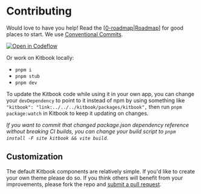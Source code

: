# Contributing

Would love to have you help! Read the [[0-roadmap|Roadmap]] for good places to start. We use [Conventional Commits](https://www.conventionalcommits.org/en/v1.0.0/).

[![Open in Codeflow](https://developer.stackblitz.com/img/open_in_codeflow.svg)](https:///pr.new/jacob-8/kitbook)

Or work on Kitbook locally:

- `pnpm i`
- `pnpm stub`
- `pnpm dev`

To update the Kitbook code while using it in your own app, you can change your `devDependency` to point to it instead of npm by using something like `"kitbook": "link:../../../kitbook/packages/kitbook",` then run `pnpm package:watch` in Kitbook to keep it updating on changes. 

*If you want to commit that changed package.json dependency reference without breaking CI builds, you can change your build script to `pnpm install -F site kitbook && vite build`.*

## Customization

The default Kitbook components are relatively simple. If you'd like to create your own theme please do so. If you think others will benefit from your improvements, please fork the repo and [submit a pull request](https://github.com/jacob-8/kitbook/compare).

[//begin]: # "Autogenerated link references for markdown compatibility"
[0-roadmap|Roadmap]: 0-roadmap.md "Roadmap"
[//end]: # "Autogenerated link references"